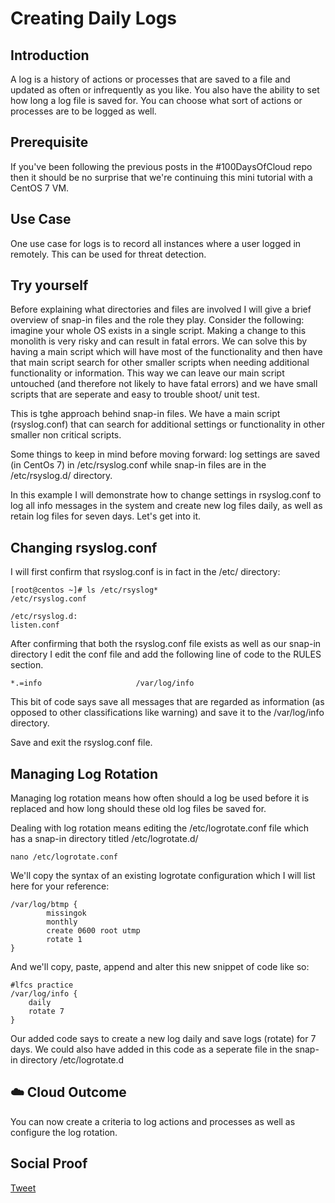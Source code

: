# Creating Daily Logs

## Introduction

A log is a history of actions or processes that are saved to a file and updated as often or infrequently as you like. You also have the ability to set how long a log file is saved for. You can choose what sort of actions or processes are to be logged as well. 

## Prerequisite

If you've been following the previous posts in the #100DaysOfCloud repo then it should be no surprise that we're continuing this mini tutorial with a CentOS 7 VM. 

## Use Case

One use case for logs is to record all instances where a user logged in remotely. This can be used for threat detection. 

## Try yourself

Before explaining what directories and files are involved I will give a brief overview of snap-in files and the role they play. Consider the following: imagine your whole OS exists in a single script. Making a change to this monolith is very risky and can result in fatal errors. We can solve this by having a main script which will have most of the functionality and then have that main script search for other smaller scripts when needing additional functionality or information. This way we can leave our main script untouched (and therefore not likely to have fatal errors) and we have small scripts that are seperate and easy to trouble shoot/ unit test. 

This is tghe approach behind snap-in files. We have a main script (rsyslog.conf) that can search for additional settings or functionality in other smaller non critical scripts. 

Some things to keep in mind before moving forward: log settings are saved (in CentOs 7) in /etc/rsyslog.conf while snap-in files are in the /etc/rsyslog.d/ directory.

In this example I will demonstrate how to change settings in rsyslog.conf to log all info messages in the system and create new log files daily, as well as retain log files for seven days. Let's get into it.

## Changing rsyslog.conf

I will first confirm that rsyslog.conf is in fact in the /etc/ directory:

```
[root@centos ~]# ls /etc/rsyslog*
/etc/rsyslog.conf

/etc/rsyslog.d:
listen.conf
```
After confirming that both the rsyslog.conf file exists as well as our snap-in directory I edit the conf file and add the following line of code to the RULES section.

```
*.=info                     /var/log/info
```

This bit of code says save all messages that are regarded as information (as opposed to other classifications like warning) and save it to the /var/log/info directory.

Save and exit the rsyslog.conf file.

## Managing Log Rotation

Managing log rotation means how often should a log be used before it is replaced and how long should these old log files be saved for.

Dealing with log rotation means editing the /etc/logrotate.conf file which has a snap-in directory titled /etc/logrotate.d/ 

```
nano /etc/logrotate.conf
```
We'll copy the syntax of an existing logrotate configuration which I will list here for your reference:

```
/var/log/btmp {
        missingok
        monthly
        create 0600 root utmp
        rotate 1
}
```
And we'll copy, paste, append and alter this new snippet of code like so:

```
#lfcs practice
/var/log/info {
    daily
    rotate 7
}
```
Our added code says to create a new log daily and save logs (rotate) for 7 days. We could also have added in this code as a seperate file in the snap-in directory /etc/logrotate.d

## ☁️ Cloud Outcome

You can now create a criteria to log actions and processes as well as configure the log rotation.

## Social Proof

[Tweet]()

